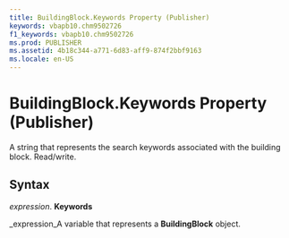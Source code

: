 ```yaml
---
title: BuildingBlock.Keywords Property (Publisher)
keywords: vbapb10.chm9502726
f1_keywords: vbapb10.chm9502726
ms.prod: PUBLISHER
ms.assetid: 4b18c344-a771-6d83-aff9-874f2bbf9163
ms.locale: en-US
---
```



# BuildingBlock.Keywords Property (Publisher)

A string that represents the search keywords associated with the building block. Read/write.


## Syntax

 _expression_. **Keywords**

 _expression_A variable that represents a  **BuildingBlock** object.


